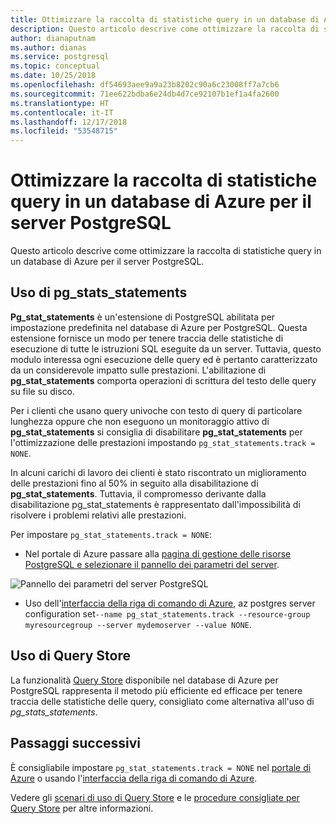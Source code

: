 ```yaml
---
title: Ottimizzare la raccolta di statistiche query in un database di Azure per la raccolta di statistiche query del server PostgreSQL
description: Questo articolo descrive come ottimizzare la raccolta di statistiche query in un database di Azure per il server PostgreSQL.
author: dianaputnam
ms.author: dianas
ms.service: postgresql
ms.topic: conceptual
ms.date: 10/25/2018
ms.openlocfilehash: df54693aee9a9a23b8202c90a6c23008ff7a7cb6
ms.sourcegitcommit: 71ee622bdba6e24db4d7ce92107b1ef1a4fa2600
ms.translationtype: HT
ms.contentlocale: it-IT
ms.lasthandoff: 12/17/2018
ms.locfileid: "53548715"
---
```

# <a name="optimize-query-statistics-collection-in-azure-database-for-postgresql-server"></a>Ottimizzare la raccolta di statistiche query in un database di Azure per il server PostgreSQL 
Questo articolo descrive come ottimizzare la raccolta di statistiche query in un database di Azure per il server PostgreSQL.

## <a name="using-pgstatsstatements"></a>Uso di pg_stats_statements
**Pg_stat_statements** è un'estensione di PostgreSQL abilitata per impostazione predefinita nel database di Azure per PostgreSQL. Questa estensione fornisce un modo per tenere traccia delle statistiche di esecuzione di tutte le istruzioni SQL eseguite da un server. Tuttavia, questo modulo interessa ogni esecuzione delle query ed è pertanto caratterizzato da un considerevole impatto sulle prestazioni. L'abilitazione di **pg_stat_statements** comporta operazioni di scrittura del testo delle query su file su disco.

Per i clienti che usano query univoche con testo di query di particolare lunghezza oppure che non eseguono un monitoraggio attivo di **pg_stat_statements** si consiglia di disabilitare **pg_stat_statements** per l'ottimizzazione delle prestazioni impostando `pg_stat_statements.track = NONE`.

In alcuni carichi di lavoro dei clienti è stato riscontrato un miglioramento delle prestazioni fino al 50% in seguito alla disabilitazione di **pg_stat_statements**. Tuttavia, il compromesso derivante dalla disabilitazione pg_stat_statements è rappresentato dall'impossibilità di risolvere i problemi relativi alle prestazioni.

Per impostare `pg_stat_statements.track = NONE`:

- Nel portale di Azure passare alla [pagina di gestione delle risorse PostgreSQL e selezionare il pannello dei parametri del server](howto-configure-server-parameters-using-portal.md).

![Pannello dei parametri del server PostgreSQL](./media/howto-optimize-query-stats-collection/pg_stats_statements_portal.png)

- Uso dell'[interfaccia della riga di comando di Azure](howto-configure-server-parameters-using-cli.md), az postgres server configuration set`--name pg_stat_statements.track --resource-group myresourcegroup --server mydemoserver --value NONE`.

## <a name="using-query-store"></a>Uso di Query Store 
La funzionalità [Query Store](concepts-query-store.md) disponibile nel database di Azure per PostgreSQL rappresenta il metodo più efficiente ed efficace per tenere traccia delle statistiche delle query, consigliato come alternativa all'uso di *pg_stats_statements*. 

## <a name="next-steps"></a>Passaggi successivi
È consigliabile impostare `pg_stat_statements.track = NONE` nel [portale di Azure](howto-configure-server-parameters-using-portal.md) o usando l'[interfaccia della riga di comando di Azure](howto-configure-server-parameters-using-cli.md).

Vedere gli [scenari di uso di Query Store](concepts-query-store-scenarios.md) e le [procedure consigliate per Query Store](concepts-query-store-best-practices.md) per altre informazioni. 
